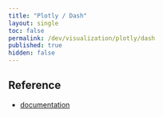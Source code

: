 ```yaml
---
title: "Plotly / Dash"
layout: single
toc: false
permalink: /dev/visualization/plotly/dash
published: true
hidden: false
---
```


<head>
  <base target="_blank">
</head>



## Reference

- [documentation](https://dash.plotly.com/)